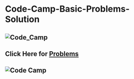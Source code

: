 # Code-Camp-Basic-Problems-Solution
## ![Code_Camp](https://assets-global.website-files.com/5bb2cb16977262ab15452eba/5c2c51c24fdbba748cc5f709_Code%20Camp%20logo%20blue.svg)
## Click Here for [Problems](https://bit.ly/2AOsbdX)
## ![Code Camp](http://old.www.qagtc.org.au/sites/www.qagtc.org.au/files/CodeCamp%20-%20Logo%20-%20Blue%20Lockup.png)
